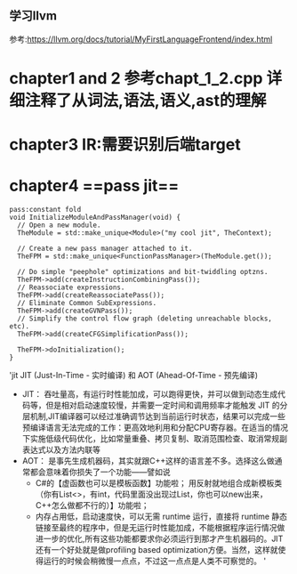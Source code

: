 学习llvm
---------------------------

参考:https://llvm.org/docs/tutorial/MyFirstLanguageFrontend/index.html
# chapter1 and 2 参考chapt_1_2.cpp 详细注释了从词法,语法,语义,ast的理解
# chapter3 IR:需要识别后端target
# chapter4 ==pass jit==
```
pass:constant fold
void InitializeModuleAndPassManager(void) {
  // Open a new module.
  TheModule = std::make_unique<Module>("my cool jit", TheContext);

  // Create a new pass manager attached to it.
  TheFPM = std::make_unique<FunctionPassManager>(TheModule.get());

  // Do simple "peephole" optimizations and bit-twiddling optzns.
  TheFPM->add(createInstructionCombiningPass());
  // Reassociate expressions.
  TheFPM->add(createReassociatePass());
  // Eliminate Common SubExpressions.
  TheFPM->add(createGVNPass());
  // Simplify the control flow graph (deleting unreachable blocks, etc).
  TheFPM->add(createCFGSimplificationPass());

  TheFPM->doInitialization();
}
```
'jit
JIT (Just-In-Time - 实时编译) 和 AOT (Ahead-Of-Time - 预先编译)
- JIT：
  吞吐量高，有运行时性能加成，可以跑得更快，并可以做到动态生成代码等，但是相对启动速度较慢，并需要一定时间和调用频率才能触发 JIT 的分层机制,JIT编译器可以经过准确调节达到当前运行时状态，结果可以完成一些预编译语言无法完成的工作：更高效地利用和分配CPU寄存器。在适当的情况下实施低级代码优化，比如常量重叠、拷贝复制、取消范围检查、取消常规副表达式以及方法内联等
- AOT：
是事先生成机器码，其实就跟C++这样的语言差不多。选择这么做通常都会意味着你损失了一个功能——譬如说
  * C#的【虚函数也可以是模板函数】功能啦；
  用反射就地组合成新模板类（你有List<>，有int，代码里面没出现过List<int>，你也可以new出来，C++怎么做都不行的）】功能啦；
  * 内存占用低，启动速度快，可以无需 runtime 运行，直接将 runtime 静态链接至最终的程序中，但是无运行时性能加成，不能根据程序运行情况做进一步的优化,所有这些功能都要求你必须运行到那才产生机器码的。JIT还有一个好处就是做profiling based optimization方便。当然，这样就使得运行的时候会稍微慢一点点，不过这一点点是人类不可察觉的。
'

		